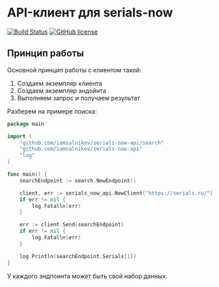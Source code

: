API-клиент для serials-now
==========================
[![Build Status](https://travis-ci.org/iamsalnikov/serials-now-api.svg?branch=travis)](https://travis-ci.org/iamsalnikov/serials-now-api)
[![GitHub license](https://img.shields.io/github/license/iamsalnikov/serials-now-api.svg)](https://github.com/iamsalnikov/serials-now-api/blob/master/LICENSE.md)

## Принцип работы

Основной принцип работы с клиентом такой:

1. Создаем экземпляр клиента
2. Создаем экземпляр эндойнта
3. Выполняем запрос и получаем результат

Разберем на примере поиска:

```go
package main

import (
	"github.com/iamsalnikov/serials-now-api/search"
	"github.com/iamsalnikov/serials-now-api"
	"log"
)

func main() {
	searchEndpoint := search.NewEndpoint()

	client, err := serials_now_api.NewClient("https://serials.ru/")
	if err != nil {
	    log.Fatalln(err)
	}

	err := client.Send(searchEndpoint)
	if err != nil {
		log.Fatalln(err)
	}

	log.Println(searchEndpoint.Serials[1])
}

```

У каждого эндпоинта может быть свой набор данных.